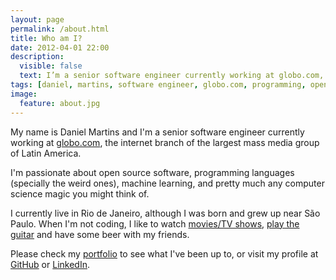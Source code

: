 ```yaml
---
layout: page
permalink: /about.html
title: Who am I?
date: 2012-04-01 22:00
description:
  visible: false
  text: I’m a senior software engineer currently working at globo.com, the internet branch of the largest mass media group of Latin America.
tags: [daniel, martins, software engineer, globo.com, programming, open source, about, who is]
image:
  feature: about.jpg
---
```


My name is Daniel Martins and I'm a senior software engineer currently working at
[globo.com](http://globo.com), the internet branch of the largest mass media
group of Latin America.

I'm passionate about open source software, programming languages (specially the
weird ones), machine learning, and pretty much any computer science magic you
might think of.

I currently live in Rio de Janeiro, although I was born and grew up near São
Paulo. When I'm not coding, I like to watch
[movies/TV shows](https://trakt.tv/user/danielfmt),
[play the guitar](https://soundcloud.com/daniel-fernandes-martins/)
and have some beer with my friends.

Please check my [portfolio](/portfolio.html) to see what I've been up to, or
visit my profile at [GitHub](https://github.com/danielfm) or
[LinkedIn](http://linkedin.com/in/danielfmartins).
